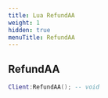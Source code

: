 ```yaml
---
title: Lua RefundAA
weight: 1
hidden: true
menuTitle: RefundAA
---
```

## RefundAA
```lua
Client:RefundAA(); -- void
```